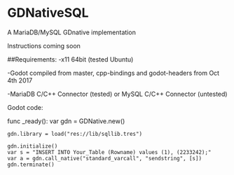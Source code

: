 # GDNativeSQL

A MariaDB/MySQL GDnative implementation

Instructions coming soon

##Requirements:
-x11 64bit (tested Ubuntu)

-Godot compiled from master, cpp-bindings and godot-headers from Oct 4th 2017

-MariaDB C/C++ Connector (tested) or MySQL C/C++ Connector (untested)


Godot code:

func _ready():
	var gdn = GDNative.new()

	gdn.library = load("res://lib/sqllib.tres")

	gdn.initialize()
	var s = "INSERT INTO Your_Table (Rowname) values (1), (2233242);"
	var a = gdn.call_native("standard_varcall", "sendstring", [s])
	gdn.terminate()
